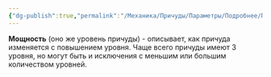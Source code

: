 ```yaml
---
{"dg-publish":true,"permalink":"/Механика/Причуды/Параметры/Подробнее/Параметры причуд/Мощность/","noteIcon":"","created":"2025-07-29T10:23:00.171+03:00","updated":"2025-09-11T14:08:01.817+03:00"}
---
```


**Мощность** (оно же уровень причуды) - описывает, как причуда изменяется с повышением уровня. Чаще всего причуды имеют 3 уровня, но могут быть и исключения с меньшим или большим количеством уровней.